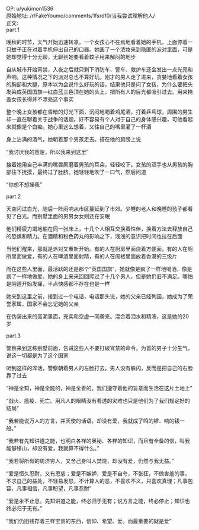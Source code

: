 
OP: u/yukimon1536  
原始地址: /r/FakeYoumo/comments/1fsrdf0/当我尝试理解他人/  
正文:  
part.1

 晚秋的时节，天气开始迅速转凉。一个女孩心不在焉地看着她的手机，上面停着一只蚊子正在对着手机伸出自己的口器。她画了一个浓妆来到隐匿的派对里面，可是她却觉得十分无聊，无聊到她要看着蚊子用来解闷的地步

自从城市开始宵禁，入夜之后就只剩下消防车、警车、救护车还会发出一点光亮和声响。这种情况之下的派对总也不算好玩。刚才的男人走了进来，贪婪地看着女孩的胸部和大腿，原本以为会说什么好玩的话，结果他只是问了女孩，为什么要把头发染成英国国旗—红白蓝三色顶在她的头上，把所有人的目光都吸引过去。用来掩盖女孩长得并不漂亮这个事实

整个晚上女孩都在昏暗的灯光下面，沉闷地喝着鸡尾酒，打着乒乓球，周围的男生却一直在聊着关于战争的话题。好不容易有个人对于自己的身体感兴趣，可他看起来就像是个白痴。她心里这么想着，又往自己的嘴里灌了一杯酒

身上沾满的酒气，她朝着那个男孩走去。搭在他的肩膀上说

“我讨厌我的爸爸，所以我来到这里”

接着她用自己丰满的嘴唇厮磨着男孩的耳朵，轻轻咬下。女孩的双手也从男孩的胸部往下抚摸，最终过了肚脐。她轻轻地吹了一口气，然后问道

“你想不想操我”

part.2

天空闪过白光，随后一阵闷响从市区蔓延到了市郊。少睡的老人和晚睡的孩子都看见了白光。而别墅里面的男男女女则还在安眠

他们精疲力竭地躺在同一张床上，十几个人相互交换着性伴，换着方法去释放自己的恐惧和精力。在酒精和粉色药丸的影响之下，浅浅的意识把时间也拉在后面

当他们醒来，那就是派对又重新开始。有的人在厨房里面烧着方便面，有的人在厕所里面做爱，有的人在啤酒里面射精，有的人在阁楼里面放着香港的三级片

而在这些人里面，最活跃的还是那个“英国国旗”，她就像是疯了一样地喝酒，像是疯了一样地做爱。她的身上来来回回爬过了十几个男人，但是她仍旧不满足。哪怕是阴道开始发痛，半点快感都不存在也是一样

她来到这里之前，接到过一个电话，电话那头说，她的父亲已经殉国，她成为了荣誉家属，国家不会忘记她的父亲

在伪装出来的高潮里面，充实和空虚一同袭来。混合着泪水和精液，这是她的20岁

part.3

警察来到这栋别墅前面，告诫这些人不要打破宵禁的命令。为首的男子十分生气，说这一切都是为了这个国家

听到这样的浑话，警察朝着男人的左脸打去。男人没有躲闪，反而是把自己的右脸靠了过去

“神是全知，神是全能的，神是全善的。我们遵守着他的旨意而生活在这片土地上”

“战火、瘟疫、死亡。用凡人的眼睛没有看透的灾难也只是他们为了我们规定好的结局”

“我若能说万人的方言，并天使的话语，却没有爱，我就成了鸣的锣、响的钹一般。”

“我若有先知讲道之能，也明白各样的奥秘、各样的知识，而且有全备的信，叫我能够移山，却没有爱，我就算不得什么。”

“我若将所有的周济穷人，又舍己身叫人焚烧，却没有爱，仍然与我无益。”

“爱是恒久忍耐，又有恩慈；爱是不嫉妒，爱是不自夸，不张狂，不做害羞的事，不求自己的益处，不轻易发怒，不计算人的恶，不喜欢不义，只喜欢真理；凡事包容，凡事相信，凡事盼望，凡事忍耐”

“爱是永不止息。先知讲道之能，终必归于无有；说方言之能，终必停止；知识也终必归于无有。”

“我们仍旧残存着三样宝贵的东西，信仰、希望、爱。而最重要的就是爱”

